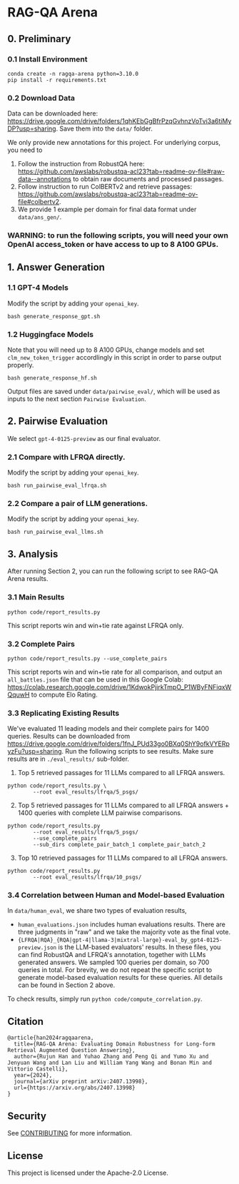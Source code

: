 # RAG-QA Arena

## 0. Preliminary

### 0.1 Install Environment
```
conda create -n ragqa-arena python=3.10.0
pip install -r requirements.txt
```

### 0.2 Download Data
Data can be downloaded here: https://drive.google.com/drive/folders/1qhKEbGgBfrPzqGvhnzVoTvi3a6tiMyDP?usp=sharing. Save them into the `data/` folder.

We only provide new annotations for this project. For underlying corpus, you need to 
1. Follow the instruction from RobustQA here: https://github.com/awslabs/robustqa-acl23?tab=readme-ov-file#raw-data--annotations to obtain raw documents and processed passages.
2. Follow instruction to run ColBERTv2 and retrieve passages: https://github.com/awslabs/robustqa-acl23?tab=readme-ov-file#colbertv2.
3. We provide 1 example per domain for final data format under `data/ans_gen/`.


### WARNING: to run the following scripts, you will need your own OpenAI access_token or have access to up to 8 A100 GPUs.

## 1. Answer Generation

### 1.1 GPT-4 Models
Modify the script by adding your `openai_key`.
```
bash generate_response_gpt.sh
```

### 1.2 Huggingface Models
Note that you will need up to 8 A100 GPUs, change models and set `clm_new_token_trigger` accordlingly in this script in order to parse output properly.
```
bash generate_response_hf.sh
```

Output files are saved under `data/pairwise_eval/`, which will be used as inputs to the next section `Pairwise Evaluation`.

## 2. Pairwise Evaluation
We select `gpt-4-0125-preview` as our final evaluator.

### 2.1 Compare with LFRQA directly.
Modify the script by adding your `openai_key`.
```
bash run_pairwise_eval_lfrqa.sh
```

### 2.2 Compare a pair of LLM generations.
Modify the script by adding your `openai_key`.
```
bash run_pairwise_eval_llms.sh
```

## 3. Analysis

After running Section 2, you can run the following script to see RAG-QA Arena results.

### 3.1 Main Results
```
python code/report_results.py
```
This script reports win and win+tie rate against LFRQA only.

### 3.2 Complete Pairs
```
python code/report_results.py --use_complete_pairs
```
This script reports win and win+tie rate for all comparison, and output an `all_battles.json` file that can be used in this Google Colab: https://colab.research.google.com/drive/1KdwokPjirkTmpO_P1WByFNFiqxWQquwH to compute Elo Rating.

### 3.3 Replicating Existing Results
We've evaluated 11 leading models and their complete pairs for 1400 queries. Results can be downloaded from https://drive.google.com/drive/folders/1fnJ_PUd33go0BXq0ShY9ofkVYERpyzFu?usp=sharing. Run the following scripts to see results. Make sure results are in `./eval_results/` sub-folder.

1. Top 5 retrieved passages for 11 LLMs compared to all LFRQA answers.
```
python code/report_results.py \
        --root eval_results/lfrqa/5_psgs/
```

2. Top 5 retrieved passages for 11 LLMs compared to all LFRQA answers + 1400 queries with complete LLM pairwise comparisons.
```
python code/report_results.py
        --root eval_results/lfrqa/5_psgs/
        --use_complete_pairs 
        --sub_dirs complete_pair_batch_1 complete_pair_batch_2
```

3. Top 10 retrieved passages for 11 LLMs compared to all LFRQA answers.
```
python code/report_results.py
        --root eval_results/lfrqa/10_psgs/
```


### 3.4 Correlation between Human and Model-based Evaluation

In `data/human_eval`, we share two types of evaluation results,
- `human_evaluations.json` includes human evaluations results. There are three judgments in "raw" and we take the majority vote as the final vote.
- `{LFRQA|RQA}_{RQA|gpt-4|llama-3|mixtral-large}-eval_by_gpt4-0125-preview.json` is the LLM-based evaluators' results. In these files, you can find RobustQA and LFRQA's annotation, together with LLMs generated answers. We sampled 100 queries per domain, so 700 queries in total. For brevity, we do not repeat the specific script to generate model-based evaluation results for these queries. All details can be found in Section 2 above.

To check results, simply run `python code/compute_correlation.py`.


## Citation
```
@article{han2024ragqaarena,
  title={RAG-QA Arena: Evaluating Domain Robustness for Long-form Retrieval Augmented Question Answering},
  author={Rujun Han and Yuhao Zhang and Peng Qi and Yumo Xu and Jenyuan Wang and Lan Liu and William Yang Wang and Bonan Min and Vittorio Castelli},
  year={2024},
  journal={arXiv preprint arXiv:2407.13998},
  url={https://arxiv.org/abs/2407.13998}
}
```


## Security

See [CONTRIBUTING](CONTRIBUTING.md#security-issue-notifications) for more information.

## License

This project is licensed under the Apache-2.0 License.

